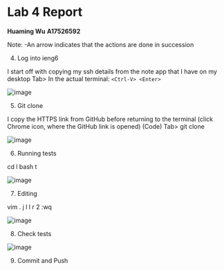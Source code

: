 # Lab 4 Report
**Huaming Wu**
**A17526592**

Note: 
-An arrow indicates that the actions are done in succession

4. Log into ieng6

  I start off with copying my ssh details from the note app that I have on my desktop
  <Left-Click> <Left-Click> <Ctrl-C> <Alt->Tab>
  In the actual terminal:
  `<Ctrl-V> <Enter>`

  ![image](https://github.com/hwu27/cse15l-lab-reports/assets/130116077/8828be34-02f1-4569-9492-c4927adfaadf)

5. Git clone
    
  I copy the HTTPS link from GitHub before returning to the terminal
  <Left-Click> (click Chrome icon, where the GitHub link is opened)
  <Left-Click> <Left-Click> <Left-Click> (Code) <Ctrl-C> <Alt->Tab>
  git <space> clone <space> <Ctrl-V>

  ![image](https://github.com/hwu27/cse15l-lab-reports/assets/130116077/2da682f3-5022-409c-ab87-ca2be3c2b8f7)

6. Running tests

  cd <space> l <Tab> <Enter>
  bash <space> t <Tab> <Enter>
 
  ![image](https://github.com/hwu27/cse15l-lab-reports/assets/130116077/9130ad5f-a1b8-422a-b5b0-bc26f5dfa349)

7. Editing
    
  vim <space> <Shift-L> <Tab> . <Tab>
  </cha> <Enter> j l l r 2
  :wq <Enter>
    
  ![image](https://github.com/hwu27/cse15l-lab-reports/assets/130116077/3a8ab014-212e-4268-94fe-ccfb430df6d4)  

8. Check tests
    
  <up> <up> <Enter>
    
  ![image](https://github.com/hwu27/cse15l-lab-reports/assets/130116077/992c4f2b-fe65-46c4-a120-e960a94bf778)
      
9. Commit and Push



